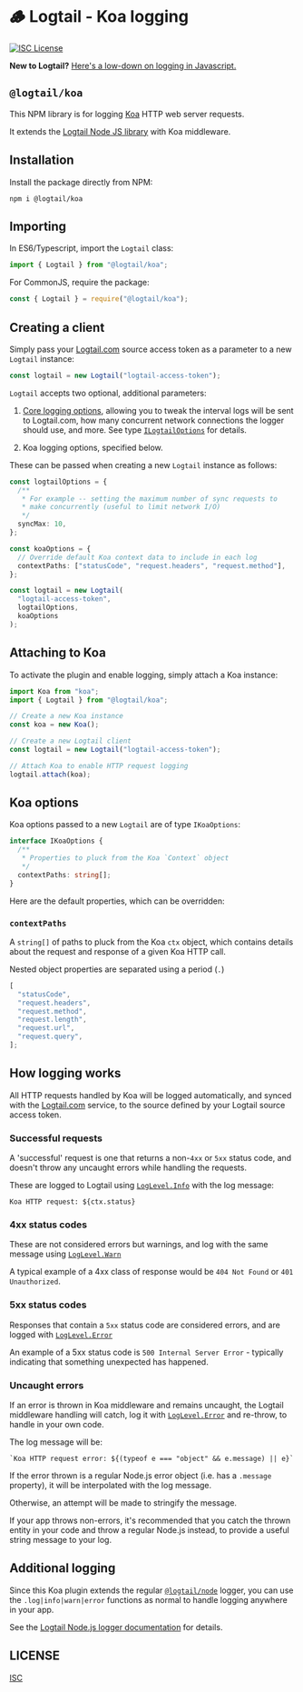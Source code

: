 # 🪵 Logtail - Koa logging

[![ISC License](https://img.shields.io/badge/license-ISC-ff69b4.svg)](LICENSE.md)

**New to Logtail?** [Here's a low-down on logging in Javascript.](https://github.com/logtail/logtail-js)

## `@logtail/koa`

This NPM library is for logging [Koa](https://koajs.com/) HTTP web server requests.

It extends the [Logtail Node JS library](https://github.com/logtail/logtail-js/tree/master/packages/node) with Koa middleware.

## Installation

Install the package directly from NPM:

```
npm i @logtail/koa
```

## Importing

In ES6/Typescript, import the `Logtail` class:

```typescript
import { Logtail } from "@logtail/koa";
```

For CommonJS, require the package:

```js
const { Logtail } = require("@logtail/koa");
```

## Creating a client

Simply pass your [Logtail.com](https://logtail.com) source access token as a parameter to a new `Logtail` instance:

```typescript
const logtail = new Logtail("logtail-access-token");
```

`Logtail` accepts two optional, additional parameters:

1. [Core logging options](https://github.com/logtail/logtail-js/tree/master/packages/types#ilogtailoptions), allowing you to tweak the interval logs will be sent to Logtail.com, how many concurrent network connections the logger should use, and more. See type [`ILogtailOptions`](https://github.com/logtail/logtail-js/tree/master/packages/types#ilogtailoptions) for details.

2. Koa logging options, specified below.

These can be passed when creating a new `Logtail` instance as follows:

```typescript
const logtailOptions = {
  /**
   * For example -- setting the maximum number of sync requests to
   * make concurrently (useful to limit network I/O)
   */
  syncMax: 10,
};

const koaOptions = {
  // Override default Koa context data to include in each log
  contextPaths: ["statusCode", "request.headers", "request.method"],
};

const logtail = new Logtail(
  "logtail-access-token",
  logtailOptions,
  koaOptions
);
```

## Attaching to Koa

To activate the plugin and enable logging, simply attach a Koa instance:

```typescript
import Koa from "koa";
import { Logtail } from "@logtail/koa";

// Create a new Koa instance
const koa = new Koa();

// Create a new Logtail client
const logtail = new Logtail("logtail-access-token");

// Attach Koa to enable HTTP request logging
logtail.attach(koa);
```

## Koa options

Koa options passed to a new `Logtail` are of type `IKoaOptions`:

```typescript
interface IKoaOptions {
  /**
   * Properties to pluck from the Koa `Context` object
   */
  contextPaths: string[];
}
```

Here are the default properties, which can be overridden:

### `contextPaths`

A `string[]` of paths to pluck from the Koa `ctx` object, which contains details about the request and response of a given Koa HTTP call.

Nested object properties are separated using a period (`.`)

```js
[
  "statusCode",
  "request.headers",
  "request.method",
  "request.length",
  "request.url",
  "request.query",
];
```

## How logging works

All HTTP requests handled by Koa will be logged automatically, and synced with the [Logtail.com](https://logtail.com) service, to the source defined by your Logtail source access token.

### Successful requests

A 'successful' request is one that returns a non-`4xx` or `5xx` status code, and doesn't throw any uncaught errors while handling the requests.

These are logged to Logtail using [`LogLevel.Info`](https://github.com/logtail/logtail-js/tree/master/packages/types#loglevel) with the log message:

```
Koa HTTP request: ${ctx.status}
```

### 4xx status codes

These are not considered errors but warnings, and log with the same message using [`LogLevel.Warn`](https://github.com/logtail/logtail-js/tree/master/packages/types#loglevel)

A typical example of a 4xx class of response would be `404 Not Found` or `401 Unauthorized`.

### 5xx status codes

Responses that contain a `5xx` status code are considered errors, and are logged with [`LogLevel.Error`](https://github.com/logtail/logtail-js/tree/master/packages/types#loglevel)

An example of a 5xx status code is `500 Internal Server Error` - typically indicating that something unexpected has happened.

### Uncaught errors

If an error is thrown in Koa middleware and remains uncaught, the Logtail middleware handling will catch, log it with [`LogLevel.Error`](https://github.com/logtail/logtail-js/tree/master/packages/types#loglevel) and re-throw, to handle in your own code.

The log message will be:

```
`Koa HTTP request error: ${(typeof e === "object" && e.message) || e}`
```

If the error thrown is a regular Node.js error object (i.e. has a `.message` property), it will be interpolated with the log message.

Otherwise, an attempt will be made to stringify the message.

If your app throws non-errors, it's recommended that you catch the thrown entity in your code and throw a regular Node.js instead, to provide a useful string message to your log.

## Additional logging

Since this Koa plugin extends the regular [`@logtail/node`](https://github.com/logtail/logtail-js/tree/master/packages/node) logger, you can use the `.log|info|warn|error` functions as normal to handle logging anywhere in your app.

See the [Logtail Node.js logger documentation](https://github.com/logtail/logtail-js/tree/master/packages/node#documentation) for details.

## LICENSE

[ISC](LICENSE.md)
